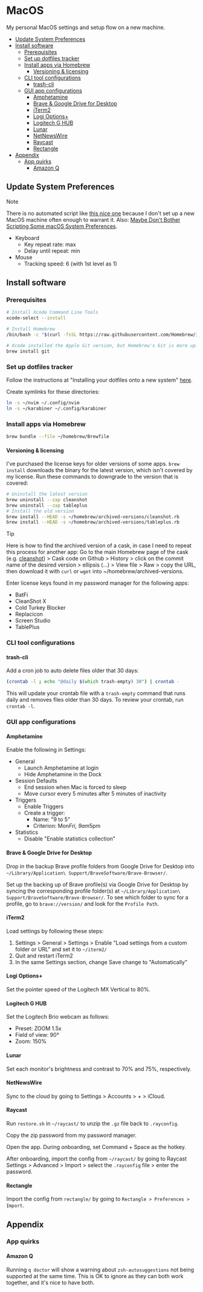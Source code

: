 # MacOS

My personal MacOS settings and setup flow on a new machine.

<!-- mtoc-start -->

* [Update System Preferences](#update-system-preferences)
* [Install software](#install-software)
  * [Prerequisites](#prerequisites)
  * [Set up dotfiles tracker](#set-up-dotfiles-tracker)
  * [Install apps via Homebrew](#install-apps-via-homebrew)
    * [Versioning & licensing](#versioning--licensing)
  * [CLI tool configurations](#cli-tool-configurations)
    * [trash-cli](#trash-cli)
  * [GUI app configurations](#gui-app-configurations)
    * [Amphetamine](#amphetamine)
    * [Brave & Google Drive for Desktop](#brave--google-drive-for-desktop)
    * [iTerm2](#iterm2)
    * [Logi Options+](#logi-options)
    * [Logitech G HUB](#logitech-g-hub)
    * [Lunar](#lunar)
    * [NetNewsWire](#netnewswire)
    * [Raycast](#raycast)
    * [Rectangle](#rectangle)
* [Appendix](#appendix)
  * [App quirks](#app-quirks)
    * [Amazon Q](#amazon-q)

<!-- mtoc-end -->

## Update System Preferences

> [!NOTE]
> There is no automated script like [this nice one](https://github.com/mathiasbynens/dotfiles/blob/main/.macos)
> because I don't set up a new MacOS machine often enough to warrant it.
> Also: [Maybe Don't Bother Scripting Some macOS System Preferences](https://assert.cc/posts/maybe-dont-script-macos-prefs/).

* Keyboard
  * Key repeat rate: max
  * Delay until repeat: min
* Mouse
  * Tracking speed: 6 (with 1st level as 1)

## Install software

### Prerequisites

```zsh
# Install Xcode Command Line Tools
xcode-select --install

# Install Homebrew
/bin/bash -c "$(curl -fsSL https://raw.githubusercontent.com/Homebrew/install/HEAD/install.sh)"

# Xcode installed the Apple Git version, but Homebrew's Git is more up-to-date
brew install git
```

### Set up dotfiles tracker

Follow the instructions at "Installing your dotfiles onto a new system" [here](https://www.atlassian.com/git/tutorials/dotfiles).

Create symlinks for these directories:

```zsh
ln -s ~/nvim ~/.config/nvim
ln -s ~/karabiner ~/.config/karabiner
```

### Install apps via Homebrew

```zsh
brew bundle --file ~/homebrew/Brewfile
```

#### Versioning & licensing

I've purchased the license keys for older versions of some apps. `brew install`
downloads the binary for the latest version, which isn't covered by my license.
Run these commands to downgrade to the version that is covered:

```zsh
# Uninstall the latest version
brew uninstall --zap cleanshot
brew uninstall --zap tableplus
# Install the old version
brew install --HEAD -s ~/homebrew/archived-versions/cleanshot.rb
brew install --HEAD -s ~/homebrew/archived-versions/tableplus.rb
```

> [!TIP]
> Here is how to find the archived version of a cask, in case I need to repeat
> this process for another app: Go to the main Homebrew page of the cask (e.g.
> [cleanshot](https://formulae.brew.sh/cask/cleanshot)) > Cask code on Github >
> History > click on the commit name of the desired version > ellipsis (...) >
> View file > Raw > copy the URL, then download it with `curl` or `wget` into ~/homebrew/archived-versions.

Enter license keys found in my password manager for the following apps:

* BatFi
* CleanShot X
* Cold Turkey Blocker
* Replacicon
* Screen Studio
* TablePlus

### CLI tool configurations

#### trash-cli

Add a cron job to auto delete files older that 30 days:

```zsh
(crontab -l ; echo "@daily $(which trash-empty) 30") | crontab -
```

This will update your crontab file with a `trash-empty` command that runs daily
and removes files older than 30 days. To review your crontab, run `crontab -l`.

### GUI app configurations

#### Amphetamine

Enable the following in Settings:

* General
  * Launch Amphetamine at login
  * Hide Amphetamine in the Dock
* Session Defaults
  * End session when Mac is forced to sleep
  * Move cursor every 5 minutes after 5 minutes of inactivity
* Triggers
  * Enable Triggers
  * Create a trigger:
    * Name: "9 to 5"
    * Criterion: Mon*Fri, 9am*5pm
* Statistics
  * Disable "Enable statistics collection"

#### Brave & Google Drive for Desktop

Drop in the backup Brave profile folders from Google Drive for Desktop into
`~/Library/Application\ Support/BraveSoftware/Brave-Browser/`.

Set up the backing up of Brave profile(s) via Google Drive for Desktop by
syncing the corresponding profile folder(s) at `~/Library/Application\ Support/BraveSoftware/Brave-Browser/`.
To see which folder to sync for a profile, go to `brave://version/` and look
for the `Profile Path`.

#### iTerm2

Load settings by following these steps:

1. Settings > General > Settings > Enable "Load settings from a custom folder
or URL" and set it to `~/iterm2/`
2. Quit and restart iTerm2
3. In the same Settings section, change Save change to "Automatically"

#### Logi Options+

Set the pointer speed of the Logitech MX Vertical to 80%.

#### Logitech G HUB

Set the Logitech Brio webcam as follows:

* Preset: ZOOM 1.5x
* Field of view: 90°
* Zoom: 150%

#### Lunar

Set each monitor's brightness and contrast to 70% and 75%, respectively.

#### NetNewsWire

Sync to the cloud by going to Settings > Accounts > + > iCloud.

#### Raycast

Run `restore.sh` in `~/raycast/` to unzip the `.gz` file back to `.rayconfig`.

Copy the zip password from my password manager.

Open the app. During onboarding, set Command + Space as the hotkey.

After onboarding, import the config from `~/raycast/` by going to Raycast
Settings > Advanced > Import > select the `.rayconfig` file > enter the password.

#### Rectangle

Import the config from `rectangle/` by going to `Rectangle > Preferences > Import`.

## Appendix

### App quirks

#### Amazon Q

Running `q doctor` will show a warning about `zsh-autosuggestions` not being
supported at the same time. This is OK to ignore as they can both work together,
and it's nice to have both.
